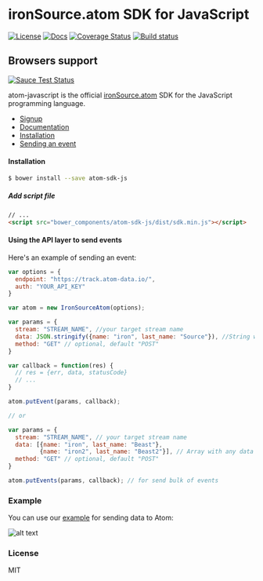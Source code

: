 # ironSource.atom SDK for JavaScript
[![License][license-image]][license-url]
[![Docs][docs-image]][docs-url]
[![Coverage Status][coveralls-image]][coveralls-url]
[![Build status][travis-image]][travis-url]
## Browsers support
[![Sauce Test Status][sauce-image]][sauce-url]

atom-javascript is the official [ironSource.atom](http://www.ironsrc.com/data-flow-management) SDK for the JavaScript programming language.

- [Signup](https://atom.ironsrc.com/#/signup)
- [Documentation](https://ironsource.github.io/atom-javascript/)
- [Installation](#Installation)
- [Sending an event](#Using-the-API-layer-to-send-events)

#### Installation
```sh
$ bower install --save atom-sdk-js
```
##### Add script file
```html
// ...
<script src="bower_components/atom-sdk-js/dist/sdk.min.js"></script>
```

#### Using the API layer to send events

Here's an example of sending an event:
```js
var options = {
  endpoint: "https://track.atom-data.io/",
  auth: "YOUR_API_KEY"
}

var atom = new IronSourceAtom(options);

var params = {
  stream: "STREAM_NAME", //your target stream name
  data: JSON.stringify({name: "iron", last_name: "Source"}), //String with any data and any structure.
  method: "GET" // optional, default "POST"
}

var callback = function(res) {
  // res = {err, data, statusCode}
  // ...
}

atom.putEvent(params, callback);

// or

var params = {
  stream: "STREAM_NAME", // your target stream name
  data: [{name: "iron", last_name: "Beast"},
         {name: "iron2", last_name: "Beast2"}], // Array with any data and any structure.
  method: "GET" // optional, default "POST"
}

atom.putEvents(params, callback); // for send bulk of events
```

### Example

You can use our [example][example-url] for sending data to Atom:

![alt text][example]

### License
MIT

[example-url]: https://github.com/ironSource/atom-javascript/blob/master/atom-sdk/example/index.html
[example]: https://cloud.githubusercontent.com/assets/7361100/15369750/abf65a62-1d3c-11e6-90c3-c25dd331c5c6.png "example"
[license-image]: https://img.shields.io/badge/license-MIT-blue.svg?style=flat-square
[license-url]: LICENSE
[travis-image]: https://travis-ci.org/ironSource/atom-javascript.svg?branch=master
[travis-url]: https://travis-ci.org/ironSource/atom-javascript
[coveralls-image]: https://coveralls.io/repos/github/ironSource/atom-javascript/badge.svg?branch=master
[coveralls-url]: https://coveralls.io/github/ironSource/atom-javascript?branch=master
[docs-image]: https://img.shields.io/badge/docs-latest-blue.svg
[docs-url]: https://ironsource.github.io/atom-javascript/
[sauce-image]: https://cloud.githubusercontent.com/assets/19283325/15394111/8b41c372-1dd9-11e6-86b4-3ea218c0f1a4.png
[sauce-url]: https://saucelabs.com/u/jacckson
